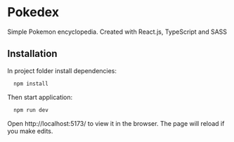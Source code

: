 
# Pokedex

Simple Pokemon encyclopedia. Created with React.js, TypeScript and SASS


## Installation
In project folder install dependencies: 

```bash
  npm install
```

Then start application: 

```bash
  npm run dev
```

Open http://localhost:5173/ to view it in the browser. 
The page will reload if you make edits.


